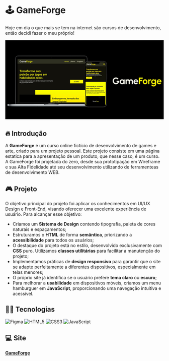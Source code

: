 # 🕹  GameForge
Hoje em dia o que mais se tem na internet são cursos de desenvolvimento, então decidi fazer o meu próprio!

<img src="./assets/preview.jpg" alt="">

## 🔥  Introdução
A **GameForge** é um curso online fictício de desenvolvimento de games e arte, criado para um projeto pessoal. Este projeto consiste em uma página estatica para a apresentação de um produto, que nesse caso, é um curso. A GameForge foi projetada do zero, desde sua prototipação em Wireframe e sua Alta Fidelidade até seu desenvolvimento utilizando de ferramenteas de desenvolvimento WEB.

## 🎮  Projeto
O objetivo principal do projeto foi aplicar os conhecimentos em UI/UX Design e Front-End, visando oferecer uma excelente experiência de usuário. Para alcançar esse objetivo:

- Criamos um **Sistema de Design** contendo tipografia, paleta de cores naturais e espaçamentos;
- Estruturamos o **HTML** de forma **semântica**, priorizando a **acessibilidade** para todos os usuários;
- O destaque do projeto está no estilo, desenvolvido exclusivamente com **CSS** puro. Utilizamos **classes utilitárias** para facilitar a manutenção do projeto;
- Implementamos práticas de **design responsivo** para garantir que o site se adapte perfeitamente a diferentes dispositivos, especialmente em telas menores;
- O próprio site já identifica se o usuário prefere **tema claro** ou **escuro**;
- Para melhorar a **usabilidade** em dispositivos móveis, criamos um menu hamburguer em **JavaScript**, proporcionando uma navegação intuitiva e acessível.

## 👨‍💻  Tecnologias
![Figma](https://img.shields.io/badge/figma-%23F24E1E.svg?style=for-the-badge&logo=figma&logoColor=white)
![HTML5](https://img.shields.io/badge/html5-%23E34F26.svg?style=for-the-badge&logo=html5&logoColor=white)
![CSS3](https://img.shields.io/badge/css3-%231572B6.svg?style=for-the-badge&logo=css3&logoColor=white)
![JavaScript](https://img.shields.io/badge/javascript-%23323330.svg?style=for-the-badge&logo=javascript&logoColor=%23F7DF1E)

## 💻  Site

**<a href="https://nosferavic.github.io/gameforge/">GameForge</a>**

